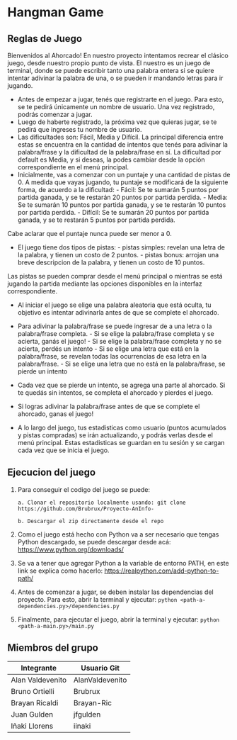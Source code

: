 # Hangman Game

## Reglas de Juego

Bienvenidos al Ahorcado! En nuestro proyecto intentamos recrear el clásico juego, desde nuestro propio punto de vista. El nuestro es un juego de terminal, donde se puede escribir tanto una palabra entera si se quiere intentar adivinar la palabra de una, o se pueden ir mandando letras para ir jugando. 

- Antes de empezar a jugar, tenés que registrarte en el juego. Para esto, se te pedirá únicamente un nombre de usuario. Una vez registrado, podrás comenzar a jugar. 
- Luego de haberte registrado, la próxima vez que quieras jugar, se te pedirá que ingreses tu nombre de usuario. 
- Las dificultades son: Fácil, Media y Difícil. La principal diferencia entre estas se encuentra en la cantidad de intentos que tenés para adivinar la palabra/frase y la dificultad de la palabra/frase en sí. La dificultad por default es Media, y si deseas, la podes cambiar desde la opción correspondiente en el menú principal.
- Inicialmente, vas a comenzar con un puntaje y una cantidad de pistas de 0. A medida que vayas jugando, tu puntaje se modificará de la siguiente forma, de acuerdo a la dificultad:
       - Fácil: Se te sumarán 5 puntos por partida ganada, y se te restarán 20 puntos por partida perdida.
       - Media: Se te sumarán 10 puntos por partida ganada, y se te restarán 10 puntos por partida perdida.
       - Difícil: Se te sumarán 20 puntos por partida ganada, y se te restarán 5 puntos por partida perdida.

Cabe aclarar que el puntaje nunca puede ser menor a 0.
- El juego tiene dos tipos de pistas:
       - pistas simples: revelan una letra de la palabra, y tienen un costo de 2 puntos.
       - pistas bonus: arrojan una breve descripcion de la palabra, y tienen un costo de 10 puntos.

Las pistas se pueden comprar desde el menú principal o mientras se está jugando la partida mediante las opciones disponibles en la interfaz correspondiente.

- Al iniciar el juego se elige una palabra aleatoria que está oculta, tu objetivo es intentar adivinarla antes de que se complete el ahorcado. 
- Para adivinar la palabra/frase se puede ingresar de a una letra o la palabra/frase completa.
       - Si se elige la palabra/frase completa y se acierta, ganás el juego!
       - Si se elige la palabra/frase completa y no se acierta, perdés un intento
       - Si se elige una letra que está en la palabra/frase, se revelan todas las ocurrencias de esa letra en la palabra/frase.
       - Si se elige una letra que no está en la palabra/frase, se pierde un intento

- Cada vez que se pierde un intento, se agrega una parte al ahorcado. Si te quedás sin intentos, se completa el ahorcado y pierdes el juego.
- Si logras adivinar la palabra/frase antes de que se complete el ahorcado, ganas el juego!
- A lo largo del juego, tus estadisticas como usuario (puntos acumulados y pistas compradas) se irán actualizando, y podrás verlas desde el menú principal. Estas estadisticas se guardan en tu sesión y se cargan cada vez que se inicia el juego.

## Ejecucion del juego

1. Para conseguir el codigo del juego se puede:

       a. Clonar el repositorio localmente usando: git clone https://github.com/Brubrux/Proyecto-AnInfo-

       b. Descargar el zip directamente desde el repo

2. Como el juego está hecho con Python va a ser necesario que tengas Python descargado, se puede descargar desde acá: https://www.python.org/downloads/
3. Se va a tener que agregar Python a la variable de entorno PATH, en este link se explica como hacerlo: https://realpython.com/add-python-to-path/
4. Antes de comenzar a jugar, se deben instalar las dependencias del proyecto. Para esto, abrir la terminal y ejecutar: `python <path-a-dependencies.py>/dependencies.py`
5. Finalmente, para ejecutar el juego, abrir la terminal y ejecutar: `python <path-a-main.py>/main.py`

## Miembros del grupo

| Integrante        | Usuario Git     |
|-------------------|-----------------|
| Alan Valdevenito  | AlanValdevenito |
| Bruno Ortielli    | Brubrux         |
| Brayan Ricaldi    | Brayan-Ric      |
| Juan Gulden       | jfgulden        |
| Iñaki Llorens     | iinaki          |

